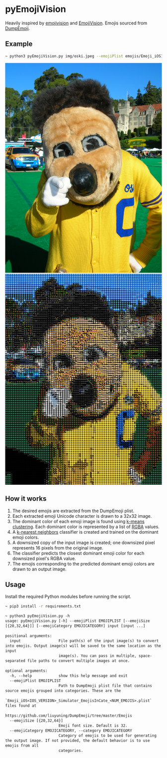 # pyEmojiVision

Heavily inspired by [emojivision](https://github.com/gabrieloc/emojivision) and [EmojiVision](https://github.com/ihollander/emoji-vision). Emojis sourced from [DumpEmoji](https://github.com/liuyuning/DumpEmoji/).

## Example
```sh
~ python3 pyEmojiVision.py img/oski.jpeg --emojiPlist emojis/Emoji_iOS10.3.1_Simulator_EmojisInCate_1432.plist
```

![Before](./img/oski.jpeg)
![After](./img/oski_emoji.jpeg)

## How it works
1. The desired emojis are extracted from the DumpEmoji plist.
2. Each extracted emoji Unicode character is drawn to a 32x32 image.
3. The dominant color of each emoji image is found using [k-means clustering](https://en.wikipedia.org/wiki/K-means_clustering). Each dominant color is represented by a list of [RGBA](https://en.wikipedia.org/wiki/RGBA_color_model) values.
4. A [k-nearest neighbors](https://en.wikipedia.org/wiki/K-nearest_neighbors_algorithm) classifier is created and trained on the dominant emoji colors.
5. A downsized copy of the input image is created; one downsized pixel represents 16 pixels from the original image.
6. The classifier predicts the closest dominant emoji color for each downsized pixel's RGBA value.
7. The emojis corresponding to the predicted dominant emoji colors are drawn to an output image.

## Usage
Install the required Python modules before running the script.
```sh
~ pip3 install -r requirements.txt
```

```
~ python3 pyEmojiVision.py -h
usage: pyEmojiVision.py [-h] --emojiPlist EMOJIPLIST [--emojiSize [{20,32,64}]] [--emojiCategory EMOJICATEGORY] input [input ...]

positional arguments:
  input                 File path(s) of the input image(s) to convert into emojis. Output image(s) will be saved to the same location as the input
                        image(s). You can pass in multiple, space-separated file paths to convert multiple images at once.

optional arguments:
  -h, --help            show this help message and exit
  --emojiPlist EMOJIPLIST
                        Path to DumpEmoji plist file that contains source emojis grouped into categories. These are the
                        `Emoji_iOS<IOS_VERSION>_Simulator_EmojisInCate_<NUM_EMOJIS>.plist` files found at
                        https://github.com/liuyuning/DumpEmoji/tree/master/Emojis
  --emojiSize [{20,32,64}]
                        Emoji font size. Default is 32.
  --emojiCategory EMOJICATEGORY, --category EMOJICATEGORY
                        Category of emojis to be used for generating the output image. If not provided, the default behavior is to use emojis from all
                        categories.
```